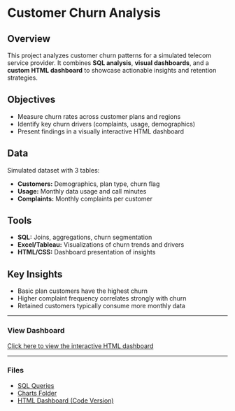# Customer Churn Analysis

## Overview
This project analyzes customer churn patterns for a simulated telecom service provider. It combines **SQL analysis**, **visual dashboards**, and a **custom HTML dashboard** to showcase actionable insights and retention strategies.

## Objectives
- Measure churn rates across customer plans and regions
- Identify key churn drivers (complaints, usage, demographics)
- Present findings in a visually interactive HTML dashboard

## Data
Simulated dataset with 3 tables:
- **Customers:** Demographics, plan type, churn flag
- **Usage:** Monthly data usage and call minutes
- **Complaints:** Monthly complaints per customer

## Tools
- **SQL:** Joins, aggregations, churn segmentation
- **Excel/Tableau:** Visualizations of churn trends and drivers
- **HTML/CSS:** Dashboard presentation of insights

## Key Insights
- Basic plan customers have the highest churn
- Higher complaint frequency correlates strongly with churn
- Retained customers typically consume more monthly data

---

### **View Dashboard**
[Click here to view the interactive HTML dashboard](https://arjjoon24.github.io/arj-analytics-portfolio/churn-dashboard/)

---

### Files
- [SQL Queries](./SQL_Queries_Churn.sql)  
- [Charts Folder](./Charts)  
- [HTML Dashboard (Code Version)](./HTML_Dashboard/index.html)
